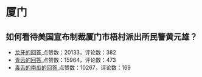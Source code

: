 #  厦门 
## 如何看待美国宣布制裁厦门市梧村派出所民警黄元雄？
- [龙牙的回答](https://www.zhihu.com/question/434376954/answer/1622973399),点赞数：20133，评论数：382
- [青云的回答](https://www.zhihu.com/question/434376954/answer/1622407998),点赞数：15964，评论数：473
- [毒舌的南瓜的回答](https://www.zhihu.com/question/434376954/answer/1622248363),点赞数：10267，评论数：169
